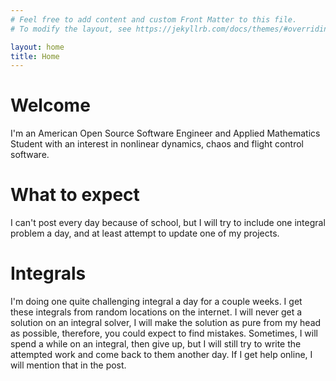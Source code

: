 ```yaml
---
# Feel free to add content and custom Front Matter to this file.
# To modify the layout, see https://jekyllrb.com/docs/themes/#overriding-theme-defaults

layout: home
title: Home
---
```


<script type="text/x-mathjax-config">
MathJax.Hub.Config({
  tex2jax: {
    inlineMath: [['$','$'], ['\\(','\\)']],
    processEscapes: true
  }
});
</script>
<script src="https://cdnjs.cloudflare.com/ajax/libs/mathjax/2.7.0/MathJax.js?config=TeX-AMS-MML_HTMLorMML" type="text/javascript"></script>


# Welcome
I'm an American Open Source Software Engineer and Applied Mathematics Student with an interest in nonlinear dynamics, chaos and flight control software. 

# What to expect
I can't post every day because of school, but I will try to include one integral problem a day, and at least attempt to update one of my projects. 

# Integrals
I'm doing one quite challenging integral a day for a couple weeks. I get these integrals from random locations on the internet. I will never get a solution on an integral solver, I will make the solution as pure from my head as possible, therefore, you could expect to find mistakes. Sometimes, I will spend a while on an integral, then give up, but I will still try to write the attempted work and come back to them another day. If I get help online, I will mention that in the post. 
